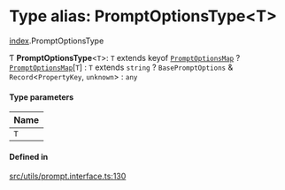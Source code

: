 # Type alias: PromptOptionsType<T\>

[index](../modules/index.md).PromptOptionsType

Ƭ **PromptOptionsType**<`T`\>: `T` extends keyof [`PromptOptionsMap`](../classes/index.PromptOptionsMap.md) ? [`PromptOptionsMap`](../classes/index.PromptOptionsMap.md)[`T`] : `T` extends `string` ? `BasePromptOptions` & `Record`<`PropertyKey`, `unknown`\> : `any`

#### Type parameters

| Name |
| :------ |
| `T` |

#### Defined in

[src/utils/prompt.interface.ts:130](https://github.com/cenk1cenk2/listr2/blob/a554689/src/utils/prompt.interface.ts#L130)
